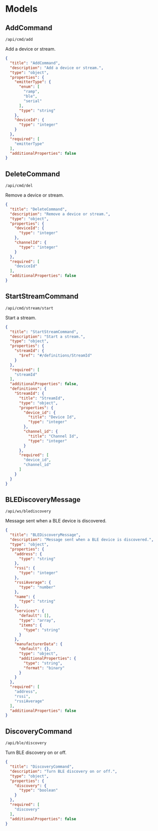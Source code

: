 # Models

## AddCommand

`/api/cmd/add`

Add a device or stream.

```json
{
  "title": "AddCommand",
  "description": "Add a device or stream.",
  "type": "object",
  "properties": {
    "emitterType": {
      "enum": [
        "ramp",
        "ble",
        "serial"
      ],
      "type": "string"
    },
    "deviceId": {
      "type": "integer"
    }
  },
  "required": [
    "emitterType"
  ],
  "additionalProperties": false
}
```

## DeleteCommand

`/api/cmd/del`

Remove a device or stream.

```json
{
  "title": "DeleteCommand",
  "description": "Remove a device or stream.",
  "type": "object",
  "properties": {
    "deviceId": {
      "type": "integer"
    },
    "channelId": {
      "type": "integer"
    }
  },
  "required": [
    "deviceId"
  ],
  "additionalProperties": false
}
```

## StartStreamCommand

`/api/cmd/stream/start`

Start a stream.

```json
{
  "title": "StartStreamCommand",
  "description": "Start a stream.",
  "type": "object",
  "properties": {
    "streamId": {
      "$ref": "#/definitions/StreamId"
    }
  },
  "required": [
    "streamId"
  ],
  "additionalProperties": false,
  "definitions": {
    "StreamId": {
      "title": "StreamId",
      "type": "object",
      "properties": {
        "device_id": {
          "title": "Device Id",
          "type": "integer"
        },
        "channel_id": {
          "title": "Channel Id",
          "type": "integer"
        }
      },
      "required": [
        "device_id",
        "channel_id"
      ]
    }
  }
}
```

## BLEDiscoveryMessage

`/api/ws/blediscovery`

Message sent when a BLE device is discovered.

```json
{
  "title": "BLEDiscoveryMessage",
  "description": "Message sent when a BLE device is discovered.",
  "type": "object",
  "properties": {
    "address": {
      "type": "string"
    },
    "rssi": {
      "type": "integer"
    },
    "rssiAverage": {
      "type": "number"
    },
    "name": {
      "type": "string"
    },
    "services": {
      "default": [],
      "type": "array",
      "items": {
        "type": "string"
      }
    },
    "manufacturerData": {
      "default": {},
      "type": "object",
      "additionalProperties": {
        "type": "string",
        "format": "binary"
      }
    }
  },
  "required": [
    "address",
    "rssi",
    "rssiAverage"
  ],
  "additionalProperties": false
}
```

## DiscoveryCommand

`/api/ble/discovery`

Turn BLE discovery on or off.

```json
{
  "title": "DiscoveryCommand",
  "description": "Turn BLE discovery on or off.",
  "type": "object",
  "properties": {
    "discovery": {
      "type": "boolean"
    }
  },
  "required": [
    "discovery"
  ],
  "additionalProperties": false
}
```

